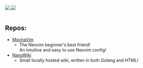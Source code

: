 <a href="">
  <img align="center" src="https://github-readme-stats.vercel.app/api?username=ElisStaaf&theme=tokyonight&hide=contribs&show_icons=true" />
</a>
<a href="">
  <img align="center" src="https://github-readme-stats.vercel.app/api/top-langs/?username=ElisStaaf&theme=tokyonight&layout=compact" />
</a>

<br/>
<br/>


## Repos:
* [MochaVim](https://github.com/ElisStaaf/MochaVim)
  * The Neovim beginner's best friend!  
    An intuitive and easy to use Neovim config!
* [NanoWiki](https://github.com/ElisStaaf/NanoWiki)
  * Small locally hosted wiki, written in both
    Golang and HTML!
